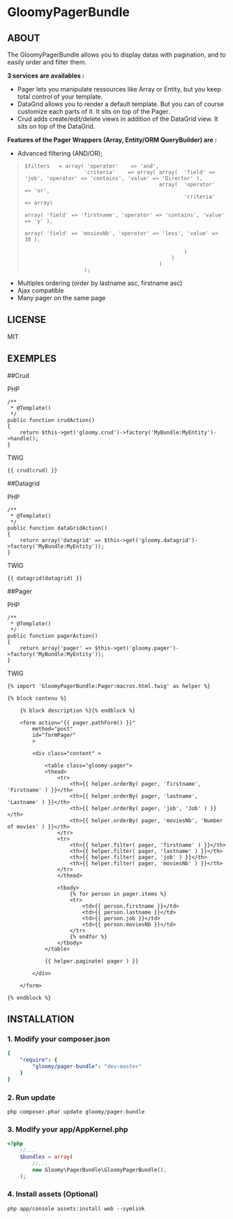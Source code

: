 GloomyPagerBundle
=================

ABOUT
-----

The GloomyPagerBundle allows you to display datas with pagination, and to easily order and filter them.

**3 services are availables :**
- Pager lets you manipulate ressources like Array or Entity, but you keep total control of your template.
- DataGrid allows you to render a default template. But you can of course customize each parts of it. It sits on top of the Pager.
- Crud adds create/edit/delete views in addition of the DataGrid view. It sits on top of the DataGrid.

**Features of the Pager Wrappers (Array, Entity/ORM QueryBuilder) are :**
- Advanced filtering (AND/OR);

>     $filters   = array( 'operator'    => 'and',
>                        'criteria'    => array( array(  'field' => 'job', 'operator' => 'contains', 'value' => 'Director' ),
>                                                array(  'operator'    => 'or',
>                                                        'criteria'    => array(
>                                                                array( 'field' => 'firstname', 'operator' => 'contains', 'value' => 'y' ),
>                                                                array( 'field' => 'moviesNb', 'operator' => 'less', 'value' => 30 ),
>
>                                                        )
>                                                    )
>                                                )
>                        );

- Multiples ordering (order by lastname asc, firstname asc)
- Ajax compatible
- Many pager on the same page

LICENSE
-------

MIT

EXEMPLES
--------

##Crud

PHP

    /**
     * @Template()
     */
    public function crudAction()
    {
        return $this->get('gloomy.crud')->factory('MyBundle:MyEntity')->handle();
    }
    
TWIG

    {{ crud(crud) }}

##Datagrid

PHP 

    /**
     * @Template()
     */
    public function dataGridAction()
    {
        return array('datagrid' => $this->get('gloomy.datagrid')->factory('MyBundle:MyEntity'));
    }

TWIG

    {{ datagrid(datagrid) }}

##Pager

PHP

    /**
     * @Template()
     */
    public function pagerAction()
    {
        return array('pager' => $this->get('gloomy.pager')->factory('MyBundle:MyEntity'));
    }

TWIG

    {% import 'GloomyPagerBundle:Pager:macros.html.twig' as helper %}

    {% block contenu %}

        {% block description %}{% endblock %}

        <form action="{{ pager.pathForm() }}"
            method="post"
            id="formPager"
            >

            <div class="content" >

                <table class="gloomy-pager">
                <thead>
                    <tr>
                        <th>{{ helper.orderBy( pager, 'firstname', 'Firstname' ) }}</th>
                        <th>{{ helper.orderBy( pager, 'lastname', 'Lastname' ) }}</th>
                        <th>{{ helper.orderBy( pager, 'job', 'Job' ) }}</th>
                        <th>{{ helper.orderBy( pager, 'moviesNb', 'Number of movies' ) }}</th>
                    </tr>
                    <tr>
                        <th>{{ helper.filter( pager, 'firstname' ) }}</th>
                        <th>{{ helper.filter( pager, 'lastname' ) }}</th>
                        <th>{{ helper.filter( pager, 'job' ) }}</th>
                        <th>{{ helper.filter( pager, 'moviesNb' ) }}</th>
                    </tr>
                    </thead>

                    <tbody>
                        {% for person in pager.items %}
                        <tr>
                            <td>{{ person.firstname }}</td>
                            <td>{{ person.lastname }}</td>
                            <td>{{ person.job }}</td>
                            <td>{{ person.moviesNb }}</td>
                        </tr>
                        {% endfor %}
                    </tbody>
                </table>

                {{ helper.paginate( pager ) }}

            </div>

        </form>

    {% endblock %}

INSTALLATION
------------

### 1. Modify your composer.json

``` yaml
{
    "require": {
        "gloomy/pager-bundle": "dev-master"
    }
}
```

### 2. Run update

    php composer.phar update gloomy/pager-bundle

### 3. Modify your app/AppKernel.php

``` php
<?php
    //...
    $bundles = array(
        //...
        new Gloomy\PagerBundle\GloomyPagerBundle(),
    );
```

### 4. Install assets (Optional)

    php app/console assets:install web --symlink
